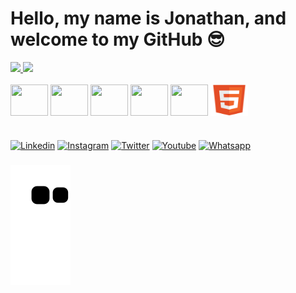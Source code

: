 # Hello, my name is Jonathan, and welcome to my GitHub 😎

<div align="">
  <a href="https://github.com/JonathanFIIs">
    <img height="145em" src="https://github-readme-stats.vercel.app/api?username=JonathanFIIs&count_private=true&include_all_commits=true&show_icons=true&theme=dracula&hide_border=false&show_owner=true"/>
    <img height="145em" src="https://github-readme-stats.vercel.app/api/top-langs/?username=JonathanFIIs&theme=dracula&hide_border=false&&layout=compact"/>
  </a>
</div>

<div style="display: inline_block"><br>
  
  <img align="center" height="50" width="60" src="https://cdn.jsdelivr.net/gh/devicons/devicon/icons/python/python-original.svg" />
  
  <img align="center" height="50" width="60" src="https://cdn.jsdelivr.net/gh/devicons/devicon/icons/pandas/pandas-original-wordmark.svg" />
          
  <img align="center" height="50" width="60" src="https://cdn.jsdelivr.net/gh/devicons/devicon/icons/mysql/mysql-original-wordmark.svg" />
 
  <img align="center" height="50" width="60" src="https://cdn.jsdelivr.net/gh/devicons/devicon/icons/amazonwebservices/amazonwebservices-original.svg" />
  
  <img align="center" height="50" width="60" src="https://cdn.jsdelivr.net/gh/devicons/devicon/icons/git/git-original.svg" />  
          
  <img align="center" height="50" width="60" src="https://raw.githubusercontent.com/devicons/devicon/master/icons/html5/html5-original.svg">

</div>

#

[![Linkedin](https://img.shields.io/badge/LinkedIn-0077B5?style=for-the-badge&logo=linkedin&logoColor=white)](https://www.linkedin.com/in/JonathanFIIs/)
[![Instagram](https://img.shields.io/badge/Instagram-E4405F?style=for-the-badge&logo=instagram&logoColor=white)](https://www.instagram.com/JonathanFIIs/)
[![Twitter](https://img.shields.io/badge/Twitter-1DA1F2?style=for-the-badge&logo=twitter&logoColor=white)](https://twitter.com/JonathanFIIs)
[![Youtube](https://img.shields.io/badge/YouTube-FF0000?style=for-the-badge&logo=youtube&logoColor=white)](https://www.youtube.com/@JonathanFIIs)
[![Whatsapp](https://img.shields.io/badge/WhatsApp-25D366?style=for-the-badge&logo=whatsapp&logoColor=white)](https://https://wa.me/5561983742856)


###

 ![Snake animation](https://github.com/JonathanFIIs/JonathanFIIs/blob/output/github-contribution-grid-snake.svg)

